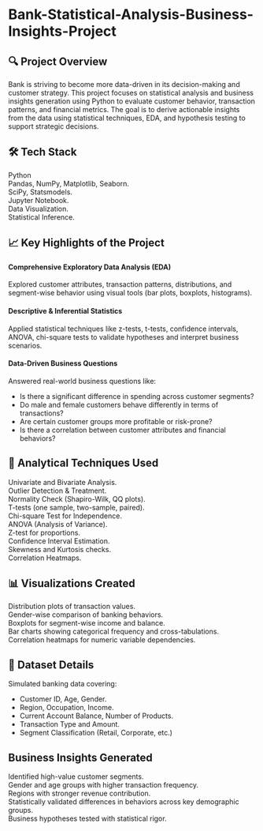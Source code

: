 # Bank-Statistical-Analysis-Business-Insights-Project

## 🔍 Project Overview
Bank is striving to become more data-driven in its decision-making and customer strategy. This project focuses on statistical analysis and business insights generation using Python to evaluate customer behavior, transaction patterns, and financial metrics. The goal is to derive actionable insights from the data using statistical techniques, EDA, and hypothesis testing to support strategic decisions.

## 🛠️ Tech Stack
Python <br>
Pandas, NumPy, Matplotlib, Seaborn.<br>
SciPy, Statsmodels.<br>
Jupyter Notebook.<br>
Data Visualization.<br>
Statistical Inference.<br>

## 📈 Key Highlights of the Project
#### Comprehensive Exploratory Data Analysis (EDA)
Explored customer attributes, transaction patterns, distributions, and segment-wise behavior using visual tools (bar plots, boxplots, histograms).
#### Descriptive & Inferential Statistics
Applied statistical techniques like z-tests, t-tests, confidence intervals, ANOVA, chi-square tests to validate hypotheses and interpret business scenarios.
#### Data-Driven Business Questions
Answered real-world business questions like:
- Is there a significant difference in spending across customer segments?<br>
- Do male and female customers behave differently in terms of transactions?<br>
- Are certain customer groups more profitable or risk-prone?<br>
- Is there a correlation between customer attributes and financial behaviors?<br>

## 🧠 Analytical Techniques Used
Univariate and Bivariate Analysis. <br>
Outlier Detection & Treatment.<br>
Normality Check (Shapiro-Wilk, QQ plots).<br>
T-tests (one sample, two-sample, paired).<br>
Chi-square Test for Independence.<br>
ANOVA (Analysis of Variance).<br>
Z-test for proportions.<br>
Confidence Interval Estimation.<br>
Skewness and Kurtosis checks.<br>
Correlation Heatmaps.<br>

## 📊 Visualizations Created
Distribution plots of transaction values.<br>
Gender-wise comparison of banking behaviors.<br>
Boxplots for segment-wise income and balance.<br>
Bar charts showing categorical frequency and cross-tabulations.<br>
Correlation heatmaps for numeric variable dependencies.<br>

## 📁 Dataset Details
Simulated banking data covering:<br>
- Customer ID, Age, Gender.<br>
- Region, Occupation, Income.<br>
- Current Account Balance, Number of Products.<br>
- Transaction Type and Amount. <br>
- Segment Classification (Retail, Corporate, etc.) <br>

## Business Insights Generated
Identified high-value customer segments.<br>
Gender and age groups with higher transaction frequency.<br>
Regions with stronger revenue contribution.<br>
Statistically validated differences in behaviors across key demographic groups.<br>
Business hypotheses tested with statistical rigor.<br>


